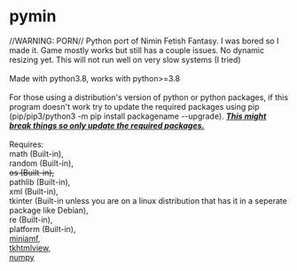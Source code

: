 # pymin
//WARNING: PORN// Python port of Nimin Fetish Fantasy. I was bored so I made it. Game mostly works but still has a couple issues. No dynamic resizing yet. This will not run well on very slow systems (I tried)<br><br>Made with python3.8, works with python>=3.8<br><br>For those using a distribution's version of python or python packages, if this program doesn't work try to update the required packages using pip (pip/pip3/python3 -m pip install packagename --upgrade). <b><u><i>This might break things so only update the required packages.</i></u></b><br><br>Requires:<br>math (Built-in),<br>random (Built-in),<s><br>os (Built-in),</s><br>pathlib (Built-in),<br>xml (Built-in),<br>tkinter (Built-in unless you are on a linux distribution that has it in a seperate package like Debian),<br>re (Built-in),<br>platform (Built-in),<br>[miniamf](https://pypi.org/project/Mini-AMF/),<br>[tkhtmlview](https://pypi.org/project/tkhtmlview/),<br>[numpy](https://numpy.org/)
